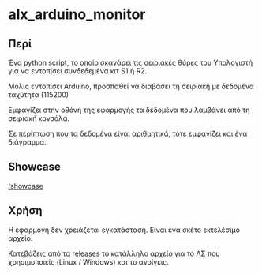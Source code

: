 # alx_arduino_monitor

## Περί

Ένα python script, το οποίο σκανάρει τις σειριακές θύρες του Υπολογιστή για να εντοπίσει συνδεδεμένα κιτ S1 ή R2. 

Μόλις εντοπίσει Arduino, προσπαθεί να διαβάσει τη σειριακή με δεδομένα ταχύτητα (115200)

Εμφανίζει στην οθόνη της εφαρμογής τα δεδομένα που λαμβάνει από τη σειριακή κονσόλα.

Σε περίπτωση που τα δεδομένα είναι αριθμητικά, τότε εμφανίζει και ένα διάγραμμα.

## Showcase

[!showcase](img/alx_arduino_monitor.gif)


## Χρήση

Η εφαρμογή δεν χρειάζεται εγκατάσταση. Είναι ένα σκέτο εκτελέσιμο αρχείο. 

Κατεβάζεις από τα [releases](https://github.com/ale3andro/alx_arduino_logger/releases) το κατάλληλο αρχείο για το ΛΣ που χρησιμοποιείς (Linux / Windows) και το ανοίγεις. 


